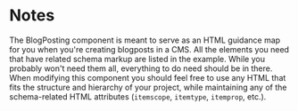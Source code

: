 Notes
==========

The BlogPosting component is meant to serve as an HTML guidance map for you when you're creating blogposts in a CMS. All the elements you need that have related schema markup are listed in the example. While you probably won't need them all, everything to do need should be in there. When modifying this component you should feel free to use any HTML that fits the structure and hierarchy of your project, while maintaining any of the schema-related HTML attributes (`itemscope`, `itemtype`, `itemprop`, etc.).